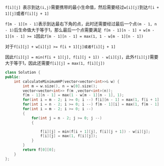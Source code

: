 `f[i][j] `表示到达`(i,j)`需要携带的最小生命值，然后需要经过`w[i][j]`到达`f[i + 1][j]`或者`f[i][j + 1]`

`f[m - 1][n - 1]`表示到达最右下角的点，此时还需要经过最后一个点`(m - 1, n - 1)`后生命值大于等于1，那么最后一个点需要满足` f[m - 1][n - 1] + w[m - 1][n - 1] >= 1`因此`f[m - 1][n - 1] = max(1, 1 - w[m - 1][n - 1])`

对于`f[i][j] + w[i][j] >= f[i + 1][j]或者f[i][j + 1]`

因此`f[i][j] = min(f[i + 1][j], f[i][j + 1]) - w[i][j]`，此外`f[i][j]`需要大于等于1，因此还需要`f[i][j] = max(1, f[i][j])`

```c++
class Solution {
public:
    int calculateMinimumHP(vector<vector<int>>& w) {
        int m = w.size(), n = w[0].size();
        vector<vector<int>> f(m ,vector<int>(n));
        f[m - 1][n - 1] = max(1 - w[m - 1][n - 1], 1);
        for(int i = m - 2; i >= 0; i --) f[i][n - 1] = max(1, f[i + 1][n - 1] - w[i][n - 1]);
        for(int i = n - 2; i >= 0; i --) f[m - 1][i] = max(1, f[m - 1][i + 1] - w[m - 1][i]);
        for(int i = m - 2; i >= 0; i --)
        {
            for(int j = n - 2; j >= 0; j --)
            {

                f[i][j] = min(f[i + 1][j], f[i][j + 1]) - w[i][j];
                f[i][j] = max(1, f[i][j]);
            }
        }
        return f[0][0];
    }
};
```

